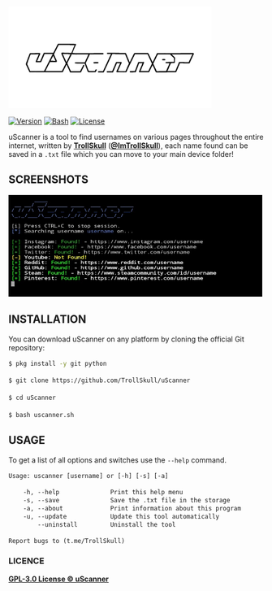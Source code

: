 <p align="left">
<img src="/resources/logo.png" width="400" height="200"/>

[![Version](https://img.shields.io/badge/Version-0.2%2020211015-blue)]()
[![Bash](https://img.shields.io/badge/Made%20with-Bash-green)]()
[![License](https://img.shields.io/badge/License-GPL%203.0-yellow)]()

uScanner is a tool to find usernames on various pages throughout the entire internet, written by **[TrollSkull](https://github.com/TrollSkull)** (**[@ImTrollSkull](https://twitter.com/ImTrollSkull)**), each name found can be saved in a `.txt` file which you can move to your main device folder!


## SCREENSHOTS

<img src="/resources/uscanner-screenshot.jpg" width="500" height="200"/>

## INSTALLATION

You can download uScanner on any platform by cloning the official Git repository:

```bash
$ pkg install -y git python

$ git clone https://github.com/TrollSkull/uScanner

$ cd uScanner
    
$ bash uscanner.sh
```

## USAGE

To get a list of all options and switches use the `--help` command.

    Usage: uscanner [username] or [-h] [-s] [-a]

        -h, --help              Print this help menu
        -s, --save              Save the .txt file in the storage
        -a, --about             Print information about this program
        -u, --update            Update this tool automatically
            --uninstall         Uninstall the tool

    Report bugs to (t.me/TrollSkull)
    
### LICENCE

**[GPL-3.0 License © uScanner](https://github.com/TrollSkull/uScanner/blob/main/LICENSE)**
